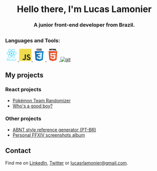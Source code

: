 <h1 align="center">Hello there, I'm Lucas Lamonier</h1>
<h3 align="center">A junior front-end developer from Brazil.</h3>

## 
<h3 align="left">Languages and Tools:</h3>
<p align="left"> <a href="https://reactjs.org/" target="_blank" rel="noreferrer"> <img src="https://raw.githubusercontent.com/devicons/devicon/master/icons/react/react-original-wordmark.svg" alt="react" width="40" height="40"/> </a> <a href="https://developer.mozilla.org/en-US/docs/Web/JavaScript" target="_blank" rel="noreferrer"> <img src="https://raw.githubusercontent.com/devicons/devicon/master/icons/javascript/javascript-original.svg" alt="javascript" width="40" height="40"/> </a> <a href="https://www.w3schools.com/css/" target="_blank" rel="noreferrer"> <img src="https://raw.githubusercontent.com/devicons/devicon/master/icons/css3/css3-original-wordmark.svg" alt="css3" width="40" height="40"/> </a> <a href="https://www.w3.org/html/" target="_blank" rel="noreferrer"> <img src="https://raw.githubusercontent.com/devicons/devicon/master/icons/html5/html5-original-wordmark.svg" alt="html5" width="40" height="40"/> </a> <a href="https://git-scm.com/" target="_blank" rel="noreferrer"> <img src="https://www.vectorlogo.zone/logos/git-scm/git-scm-icon.svg" alt="git" width="40" height="40"/> </a>  </p>

## My projects

### React projects
- [Pokémon Team Randomizer](https://lrlamonier.github.io/pokemon-team-randomizer/)
- [Who's a good boy?](https://lrlamonier.github.io/whos-a-good-boy/)

### Other projects
- [ABNT style reference generator (PT-BR)](https://lrlamonier.github.io/abnt-references/)
- [Personal FFXIV screenshots album](https://lrlamonier.github.io/growmynths-album/)

## Contact
Find me on [LinkedIn](https://www.linkedin.com/in/lamonier/), [Twitter](https://twitter.com/yaboyrasor) or [lucasrlamonier@gmail.com](mailto:lucasrlamonier@gmail.com).
